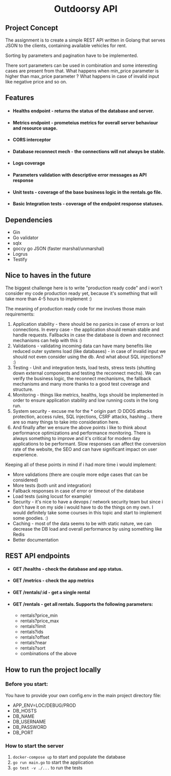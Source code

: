 <h1 align="center">Outdoorsy API</h1>

## Project Concept
The assignment is to create a simple REST API written in Golang that serves JSON to the clients, containing available vehicles for rent.

Sorting by parameters and pagination have to be implemented.

There sort parameters can be used in combination and some interesting cases are present from that. What happens when min_price parameter is higher than max_price parameter ? What happens in case of invalid input like negative price and so on.

## Features

* #### Healths endpoint - returns the status of the database and server.

* #### Metrics endpoint - prometeius metrics for overall server behaviour and resource usage.

* #### CORS interceptor

* #### Database reconnect mech - the connections will not always be stable.

* #### Logs coverage

* #### Parameters validation with descriptive error messages as API response

* #### Unit tests - coverage of the base business logic in the rentals.go file.

* #### Basic Integration tests - coverage of the endpoint response statuses.

## Dependencies

* Gin
* Go validator
* sqlx
* goccy go JSON (faster marshal/unmarshal)
* Logrus
* Testify

## Nice to haves in the future

The biggest challenge here is to write "production ready code" and i won't consider my code production ready yet, because it's something that will take more than 4-5 hours to implement :)

The meaning of production ready code for me involves those main requirements:

1. Application stability - there should be no panics in case of errors or lost connections. In every case - the application should remain stable and handle requests. Fallbacks in case the database is down and reconnect mechanisms can help with this :)
2. Validations - validating incoming data can have many benefits like reduced outer systems load (like databases) - in case of invalid input we should not even consider using the db. And what about SQL injections? :)
3. Testing - Unit and integration tests, load tests, stress tests (shutting down external components and testing the reconnect mechs). We can verify the business logic, the reconnect mechanisms, the fallback mechanisms and many more thanks to a good test coverage and structure.
4. Monitoring - things like metrics, healths, logs should be implemented in order to ensure application stability and low running costs in the long run.
5. System security - excuse me for the * origin part :D DDOS attacks protection, access rules, SQL injections, CSRF attacks, hashing .. there are so many things to take into consideration here.
6. And finally after we ensure the above points i like to think about performance optimizations and performance monitoring. There is always something to improve and it's critical for modern day applications to be performant. Slow responses can affect the conversion rate of the website, the SEO and can have significant impact on user experience.

Keeping all of these points in mind if i had more time i would implement:

* More validations (there are couple more edge cases that can be considered)
* More tests (both unit and integration)
* Fallback responses in case of error or timeout of the database
* Load tests (using locust for example)
* Security - it's nice to have a devops / network security team but since i don't have it on my side i would have to do the things on my own. I would definitely take some courses in this topic and start to implement some goodies. :)
* Caching - most of the data seems to be with static nature, we can decrease the DB load and overall performance by using something like Redis
* Better documentation

## REST API endpoints

* #### GET /healths - check the database and app status.

* #### GET /metrics - check the app metrics

* #### GET /rentals/:id - get a single rental

* #### GET /rentals - get all rentals. Supports the following parameters:
  - rentals?price_min
  - rentals?price_max
  - rentals?limit
  - rentals?ids
  - rentals?offset
  - rentals?near
  - rentals?sort
  - combinations of the above

## How to run the project locally

### Before you start:

You have to provide your own config.env in the main project directory file:
- APP_ENV=LOC/DEBUG/PROD
- DB_HOSTS
- DB_NAME
- DB_USERNAME
- DB_PASSWORD
- DB_PORT

### How to start the server

1. `docker-compose up` to start and populate the database
2. `go run main.go` to start the application
3. `go test -v ./...` to run the tests
